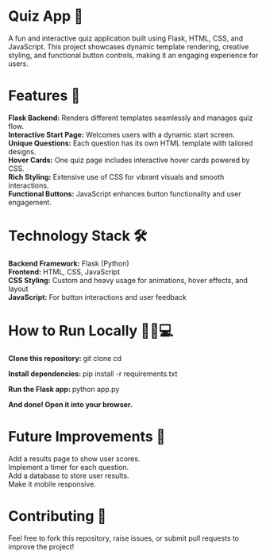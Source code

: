 # Quiz App 🎉
A fun and interactive quiz application built using Flask, HTML, CSS, and JavaScript. This project showcases dynamic template rendering, creative styling, and functional button controls, making it an engaging experience for users.

# Features 🌟

<b>Flask Backend:</b>
  Renders different templates seamlessly and manages quiz flow. <br>
<b>Interactive Start Page:</b>
  Welcomes users with a dynamic start screen. <br>
<b>Unique Questions:</b>
  Each question has its own HTML template with tailored designs. <br>
<b>Hover Cards:</b>
  One quiz page includes interactive hover cards powered by CSS. <br>
<b>Rich Styling:</b>
  Extensive use of CSS for vibrant visuals and smooth interactions. <br>
<b>Functional Buttons:</b>
  JavaScript enhances button functionality and user engagement.


# Technology Stack 🛠️
<b>Backend Framework:</b> Flask (Python) <br>
<b>Frontend:</b> HTML, CSS, JavaScript <br>
<b>CSS Styling:</b> Custom and heavy usage for animations, hover effects, and layout <br>
<b>JavaScript:</b> For button interactions and user feedback <br>

# How to Run Locally 🏃‍♂️💻

<b> Clone this repository: </b>
git clone <your-repo-link>
cd <repository-folder>

<b> Install dependencies: </b>
pip install -r requirements.txt

<b> Run the Flask app: </b>
python app.py

<b> And done! Open it into your browser. </b>

# Future Improvements 🚀
Add a results page to show user scores. <br>
Implement a timer for each question.<br>
Add a database to store user results. <br>
Make it mobile responsive. <br>

# Contributing 🤝
Feel free to fork this repository, raise issues, or submit pull requests to improve the project!
<br>
